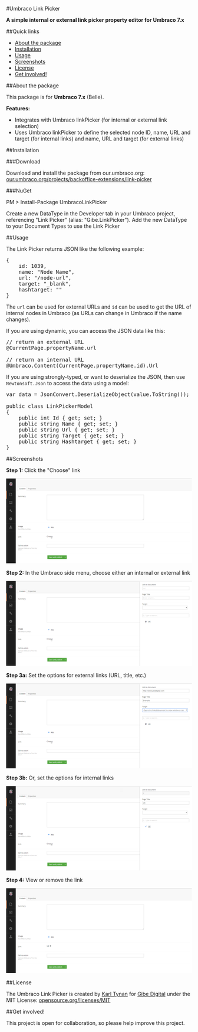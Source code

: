 #Umbraco Link Picker

**A simple internal or external link picker property editor for Umbraco 7.x**

##Quick links

- <a href="#about-the-package">About the package</a>
- <a href="#installation">Installation</a>
- <a href="#usage">Usage</a>
- <a href="#screenshots">Screenshots</a>
- <a href="#license">License</a>
- <a href="#get-involved">Get involved!</a>

##About the package

This package is for **Umbraco 7.x** (Belle).

**Features:**
- Integrates with Umbraco linkPicker (for internal or external link selection)
- Uses Umbraco linkPicker to define the selected node ID, name, URL and target (for internal links) and name, URL and target (for external links)

##Installation

###Download

Download and install the package from our.umbraco.org: <a href="https://our.umbraco.org/projects/backoffice-extensions/link-picker" target="_blank">our.umbraco.org/projects/backoffice-extensions/link-picker</a>

###NuGet

PM > Install-Package UmbracoLinkPicker

Create a new DataType in the Developer tab in your Umbraco project, referencing "Link Picker" (alias: "Gibe.LinkPicker"). Add the new DataType to your Document Types to use the Link Picker

##Usage

The Link Picker returns JSON like the following example:

<pre>
{
	id: 1039,
	name: "Node Name",
	url: "/node-url",
	target: "_blank",
	hashtarget: ""
}
</pre>

The <code>url</code> can be used for external URLs and <code>id</code> can be used to get the URL of internal nodes in Umbraco (as URLs can change in Umbraco if the name changes).

If you are using dynamic, you can access the JSON data like this:

<pre>
// return an external URL
@CurrentPage.propertyName.url

// return an internal URL
@Umbraco.Content(CurrentPage.propertyName.id).Url
</pre>

If you are using strongly-typed, or want to deserialize the JSON, then use <code>Newtonsoft.Json</code> to access the data using a model:

<pre>
var data = JsonConvert.DeserializeObject(value.ToString());

public class LinkPickerModel
{
	public int Id { get; set; }
	public string Name { get; set; }
	public string Url { get; set; }
	public string Target { get; set; }
	public string Hashtarget { get; set; }
}
</pre>

##Screenshots

**Step 1:** Click the "Choose" link

![Screenshot 1](README.md.res/Step-1.jpg)

**Step 2:** In the Umbraco side menu, choose either an internal or external link

![Screenshot 2](README.md.res/Step-2.jpg)

**Step 3a:** Set the options for external links (URL, title, etc.)

![Screenshot 3a](README.md.res/Step-3a.jpg)

**Step 3b:** Or, set the options for internal links

![Screenshot 3b](README.md.res/Step-3b.jpg)

**Step 4:** View or remove the link

![Screenshot 4](README.md.res/Step-4.jpg)

##License

The Umbraco Link Picker is created by <a href="http://www.karltynan.co.uk" target="_blank">Karl Tynan</a> for <a href="http://www.gibedigital.com" target="_blank">Gibe Digital</a> under the MIT License: [opensource.org/licenses/MIT](http://opensource.org/licenses/MIT)

##Get involved!

This project is open for collaboration, so please help improve this project.
